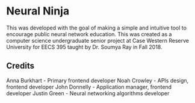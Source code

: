 # Neural Ninja

This was developed with the goal of making a simple and intuitive tool to encourage public neural network education.
This was created as a computer science undergraduate senior project at Case Western Reserve University for EECS 395 taught by Dr. Soumya Ray in Fall 2018.

## Credits

Anna Burkhart - Primary frontend developer
Noah Crowley - APIs design, frontend developer
John Donnelly - Application manager, frontend developer
Justin Green - Neural networking algorithms developer